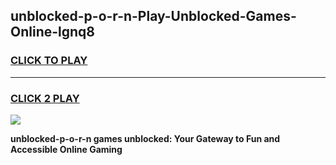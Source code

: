 
## unblocked-p-o-r-n-Play-Unblocked-Games-Online-lgnq8
<h3>
<a href="https://premium76.site?title=unblocked-p-o-r-n&ref=25A">CLICK TO PLAY</a></h3>
<hr>

<h3>
<a href="https://premium76.site?title=unblocked-p-o-r-n&ref=25A">CLICK 2 PLAY</a>
  
</h3>

<a href="https://premium76.site?title=unblocked-p-o-r-n&ref=25A"><img src="https://clearcache.store/games.png"></a>


**unblocked-p-o-r-n games unblocked: Your Gateway to Fun and Accessible Online Gaming**
